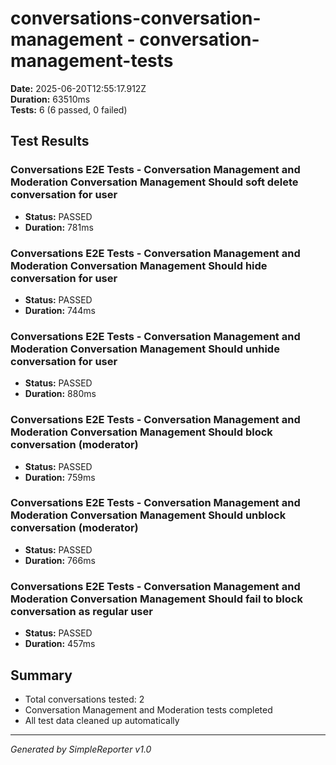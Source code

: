 # conversations-conversation-management - conversation-management-tests

**Date:** 2025-06-20T12:55:17.912Z  
**Duration:** 63510ms  
**Tests:** 6 (6 passed, 0 failed)

## Test Results


### Conversations E2E Tests - Conversation Management and Moderation Conversation Management Should soft delete conversation for user
- **Status:** PASSED
- **Duration:** 781ms



### Conversations E2E Tests - Conversation Management and Moderation Conversation Management Should hide conversation for user
- **Status:** PASSED
- **Duration:** 744ms



### Conversations E2E Tests - Conversation Management and Moderation Conversation Management Should unhide conversation for user
- **Status:** PASSED
- **Duration:** 880ms



### Conversations E2E Tests - Conversation Management and Moderation Conversation Management Should block conversation (moderator)
- **Status:** PASSED
- **Duration:** 759ms



### Conversations E2E Tests - Conversation Management and Moderation Conversation Management Should unblock conversation (moderator)
- **Status:** PASSED
- **Duration:** 766ms



### Conversations E2E Tests - Conversation Management and Moderation Conversation Management Should fail to block conversation as regular user
- **Status:** PASSED
- **Duration:** 457ms



## Summary

- Total conversations tested: 2
- Conversation Management and Moderation tests completed
- All test data cleaned up automatically

---
*Generated by SimpleReporter v1.0*
